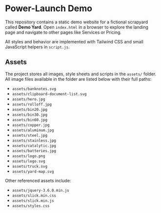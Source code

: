 # Power-Launch Demo

This repository contains a static demo website for a fictional scrapyard called **Demo Yard**. Open `index.html` in a browser to explore the landing page and navigate to other pages like Services or Pricing.

All styles and behavior are implemented with Tailwind CSS and small JavaScript helpers in `script.js`.

## Assets

The project stores all images, style sheets and scripts in the `assets/` folder. All image files available in the folder are listed below with their full paths:

- `assets/banknotes.svg`
- `assets/clipboard-document-list.svg`
- `assets/hero.jpg`
- `assets/rolloff.jpg`
- `assets/bin20.jpg`
- `assets/bin30.jpg`
- `assets/bin60.jpg`
- `assets/copper.jpg`
- `assets/aluminum.jpg`
- `assets/steel.jpg`
- `assets/stainless.jpg`
- `assets/catalytic.jpg`
- `assets/batteries.jpg`
- `assets/logo.png`
- `assets/logo.svg`
- `assets/truck.svg`
- `assets/yard-map.svg`

Other referenced assets include:

- `assets/jquery-3.6.0.min.js`
- `assets/slick.min.css`
- `assets/slick.min.js`
- `assets/styles.css`
